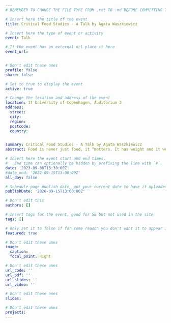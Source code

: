 ```yaml
---
# REMEMBER TO CHANGE THE FILE TYPE FROM .txt TO .md BEFORE COMMITTING THE ACTIVITY

# Insert here the title of the event
title: Critical Food Studies - A Talk by Agata Waszkiewicz

# Insert here the type of event or activity
event: Talk

# If the event has an external url place it here
event_url: 


# Don't edit these ones
profile: false
share: false

# Set to true to display the event
active: true

# Change the location and address of the event
location: IT University of Copenhagen, Auditorium 3
address: 
  street: 
  city: 
  region: 
  postcode: 
  country: 


summary: Critical Food Studies - A Talk by Agata Waszkiewicz
abstract: Food is never just food, it “matters. It has weight and it weights us down.” (Belasco, 2008, p. 2). Critical food studies recognizes that food is more than the sum of calories and its nutritional value and it cannot be divorced from its larger social context. It influences the way humans construct and perform culture, social relations, and individual identities. Food is an intersectional issue and the practices and hierarchies of its preparation and consumption are inherently gendered, racialized, and relate strongly to social class. In the talk, I show that the same is true about its representation in video games. With food and cooking mechanics currently being often present in a variety of genres from cooking games, through dating simulators, to action and adventure games, it predominantly perpetuates gender and racial perceptions of who, how, where, and makes and consumes food.

# Insert here the event start and end times.
#   End time can optionally be hidden by prefixing the line with `#`.
date: '2023-09-08T15:30:00Z'
#date_end: '2022-09-15T13:00:00Z'
all_day: false

# Schedule page publish date, put your current date to have it uploaded instanty
publishDate: '2020-09-15T13:00:00Z'

# Don't edit this
authors: []

# Insert tags for the event, good for SE but not used in the site
tags: []

# Only set it to false if for some reason you don't want it to appear in the home, but only in the archive
featured: true

# Don't edit these ones
image:
  caption: 
  focal_point: Right

# Don't edit these ones
url_code: ''
url_pdf: ''
url_slides: ''
url_video: ''

# Don't edit these ones
slides:

# Don't edit these ones
projects:
---
```

